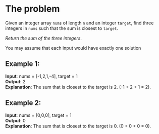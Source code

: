 # The problem

Given an integer array `nums` of length `n` and an integer `target`, find three integers in `nums` such that the sum is closest to `target`.

_Return the sum of the three integers_.

You may assume that each input would have exactly one solution

## Example 1:

**Input**: nums = [-1,2,1,-4], target = 1  
**Output**: 2  
**Explanation**: The sum that is closest to the target is 2. (-1 + 2 + 1 = 2).

## Example 2:

**Input**: nums = [0,0,0], target = 1  
**Output**: 0  
**Explanation**: The sum that is closest to the target is 0. (0 + 0 + 0 = 0).
